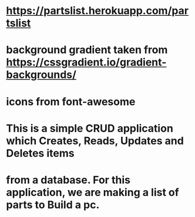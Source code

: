 # https://partslist.herokuapp.com/partslist

# background gradient taken from https://cssgradient.io/gradient-backgrounds/
# icons from font-awesome
# This is a simple CRUD application which Creates, Reads, Updates and Deletes items 
# from a database. For this application, we are making a list of parts to Build a pc.

